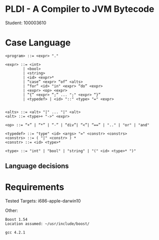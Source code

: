 # PLDI - A Compiler to JVM Bytecode

Student: 100003610

# Case Language

	<program> ::= <expr> "."

	<expr> ::= <int>
			| <bool> 
			| <string> 
			| <id> <expr>* 
			| “case” <expr> “of” <alts> 
			| “for” <id> "in" <expr> “do” <expr> 
			| <expr> <op> <expr> 
			| “{” <expr> “;” ... ";" <expr> “}” 
			| <typedef> | <id> "::" <type> "=" <expr>


	<alts> ::= <alt> "|" ... "|" <alt> 
	<alt> ::= <type>+ "->" <expr>

	<op> ::= “+” | “*” | “-” | “div”| “<”| “==” | ".." | "or" | "and"

	<typedef> ::= "type" <id> <args> "=" <constr> <constrs> 
	<constrs> ::= ( "|" <constr> ) * 
	<constr> ::= <id> <type>*

	<type> ::= "int" | "bool" | "string" | "(" <id> <type>* ")"

## Language decisions

# Requirements 

Tested Targets: 
	i686-apple-darwin10

Other:

	Boost 1.54
	Location assumed: ~/usr/include/boost/

	gcc 4.2.1